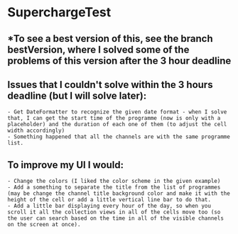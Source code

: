 # SuperchargeTest
## *To see a best version of this, see the branch bestVersion, where I solved some of the problems of this version after the 3 hour deadline

## Issues that I couldn't solve within the 3 hours deadline (but I will solve later):
    - Get DateFormatter to recognize the given date format - when I solve that, I can get the start time of the programme (now is only with a placeholder) and the duration of each one of them (to adjust the cell width accordingly)
    - Something happened that all the channels are with the same programme list.

## To improve my UI I would:
    - Change the colors (I liked the color scheme in the given example)
    - Add a something to separate the title from the list of programmes (may be change the channel title background color and make it with the height of the cell or add a little vertical line bar to do that.
    - Add a little bar displaying every hour of the day, so when you scroll it all the collection views in all of the cells move too (so the user can search based on the time in all of the visible channels on the screen at once).
